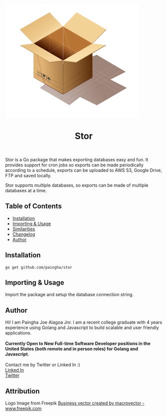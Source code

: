 <img align="center" src="https://raw.githubusercontent.com/paingha/stor/master/stor-logo.png"></img>
<h1 align="center"> Stor </h1> <br>

Stor is a Go package that makes exporting databases easy and fun. It provides support for cron jobs so exports can be made periodically according to a schedule, exports can be uploaded to AWS S3, Google Drive, FTP and saved locally.

Stor supports multiple databases, so exports can be made of multiple databases at a time. 


## Table of Contents

* [Installation](#installation)
* [Importing & Usage](#usage)
* [Similarities](#similarities)
* [Changelog](#chanelog)
* [Author](#author)
  
## Installation

```
go get github.com/paingha/stor
```

## Importing & Usage

Import the package and setup the database connection string.

## Author

Hi! I am Paingha Joe Alagoa Jnr. I am a recent college graduate with 4 years experience using Golang and Javascript to build scalable and user friendly applications.
<br/>
<br />
<strong>Currently Open to New Full-time Software Developer positions in the United States (both remote and in person roles) for Golang and Javascript. </strong>
<br />
<br />
Contact me by Twitter or Linked In :)
<br/>
[Linked In](https://www.linkedin.com/in/paingha-alagoa-joe/)
<br />
[Twitter](https://twitter.com/painghajnr)


## Attribution

Logo Image from Freepik <a href='https://www.freepik.com/vectors/business'>Business vector created by macrovector - www.freepik.com</a>